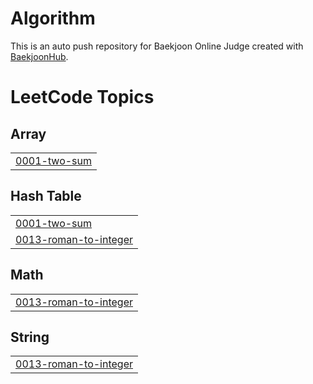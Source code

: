# Algorithm
This is an auto push repository for Baekjoon Online Judge created with [BaekjoonHub](https://github.com/BaekjoonHub/BaekjoonHub).

<!---LeetCode Topics Start-->
# LeetCode Topics
## Array
|  |
| ------- |
| [0001-two-sum](https://github.com/clara-shin/algorithm/tree/master/0001-two-sum) |
## Hash Table
|  |
| ------- |
| [0001-two-sum](https://github.com/clara-shin/algorithm/tree/master/0001-two-sum) |
| [0013-roman-to-integer](https://github.com/clara-shin/algorithm/tree/master/0013-roman-to-integer) |
## Math
|  |
| ------- |
| [0013-roman-to-integer](https://github.com/clara-shin/algorithm/tree/master/0013-roman-to-integer) |
## String
|  |
| ------- |
| [0013-roman-to-integer](https://github.com/clara-shin/algorithm/tree/master/0013-roman-to-integer) |
<!---LeetCode Topics End-->